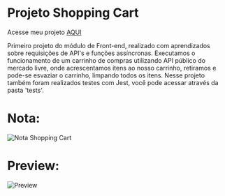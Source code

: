# Projeto Shopping Cart

Acesse meu projeto <a href="https://biancabera.github.io/Trybe-Projeto-Shopping-Cart/">AQUI</a>

Primeiro projeto do módulo de Front-end, realizado com aprendizados sobre requisições de API's e funções assíncronas. Executamos o funcionamento de um carrinho de compras utilizando API público do mercado livre, onde acrescentamos itens ao nosso carrinho, retiramos e pode-se esvaziar o carrinho, limpando todos os itens. Nesse projeto também foram realizados testes com Jest, você pode acessar através da pasta 'tests'.

# Nota:
![Nota Shopping Cart](https://user-images.githubusercontent.com/101866542/172717788-c6225cc4-6fc4-46da-a13b-36dda4f3542c.png)

# Preview: 
![Preview](https://user-images.githubusercontent.com/101866542/172718195-c2805a1f-7e0d-41ef-a41e-234cfd7e7278.png)
